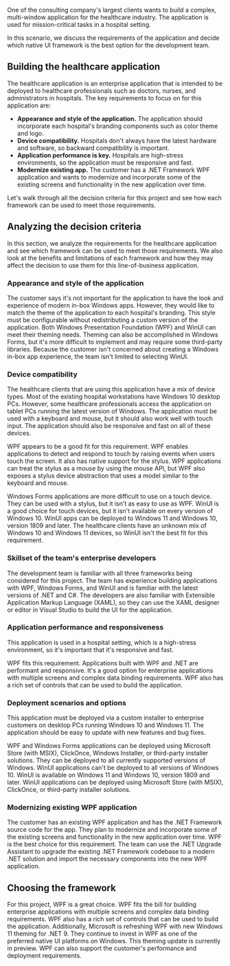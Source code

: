 One of the consulting company's largest clients wants to build a complex, multi-window application for the healthcare industry. The application is used for mission-critical tasks in a hospital setting.

In this scenario, we discuss the requirements of the application and decide which native UI framework is the best option for the development team.

<!--![A picture visualizing a team selecting frameworks for a healthcare app project.](../media/windows-healthcare-app-req.jpg)-->

## Building the healthcare application

The healthcare application is an enterprise application that is intended to be deployed to healthcare professionals such as doctors, nurses, and administrators in hospitals. The key requirements to focus on for this application are:

- **Appearance and style of the application.** The application should incorporate each hospital's branding components such as color theme and logo.
- **Device compatibility.** Hospitals don't always have the latest hardware and software, so backward compatibility is important.
- **Application performance is key.** Hospitals are high-stress environments, so the application must be responsive and fast.
- **Modernize existing app.** The customer has a .NET Framework WPF application and wants to modernize and incorporate some of the existing screens and functionality in the new application over time.

Let's walk through all the decision criteria for this project and see how each framework can be used to meet those requirements.

## Analyzing the decision criteria

In this section, we analyze the requirements for the healthcare application and see which framework can be used to meet those requirements. We also look at the benefits and limitations of each framework and how they may affect the decision to use them for this line-of-business application.

### Appearance and style of the application

The customer says it's not important for the application to have the look and experience of modern in-box Windows apps. However, they would like to match the theme of the application to each hospital's branding. This style must be configurable without redistributing a custom version of the application. Both Windows Presentation Foundation (WPF) and WinUI can meet their theming needs. Theming can also be accomplished in Windows Forms, but it's more difficult to implement and may require some third-party libraries. Because the customer isn't concerned about creating a Windows in-box app experience, the team isn't limited to selecting WinUI.

### Device compatibility

The healthcare clients that are using this application have a mix of device types. Most of the existing hospital workstations have Windows 10 desktop PCs. However, some healthcare professionals access the application on tablet PCs running the latest version of Windows. The application must be used with a keyboard and mouse, but it should also work well with touch input. The application should also be responsive and fast on all of these devices.

WPF appears to be a good fit for this requirement. WPF enables applications to detect and respond to touch by raising events when users touch the screen. It also has native support for the stylus. WPF applications can treat the stylus as a mouse by using the mouse API, but WPF also exposes a stylus device abstraction that uses a model similar to the keyboard and mouse.

Windows Forms applications are more difficult to use on a touch device. They can be used with a stylus, but it isn't as easy to use as WPF. WinUI is a good choice for touch devices, but it isn't available on every version of Windows 10. WinUI apps can be deployed to Windows 11 and Windows 10, version 1809 and later. The healthcare clients have an unknown mix of Windows 10 and Windows 11 devices, so WinUI isn't the best fit for this requirement.

### Skillset of the team's enterprise developers

The development team is familiar with all three frameworks being considered for this project. The team has experience building applications with WPF, Windows Forms, and WinUI and is familiar with the latest versions of .NET and C#. The developers are also familiar with Extensible Application Markup Language (XAML), so they can use the XAML designer or editor in Visual Studio to build the UI for the application.

### Application performance and responsiveness

This application is used in a hospital setting, which is a high-stress environment, so it's important that it's responsive and fast.

WPF fits this requirement. Applications built with WPF and .NET are performant and responsive. It's a good option for enterprise applications with multiple screens and complex data binding requirements. WPF also has a rich set of controls that can be used to build the application.

### Deployment scenarios and options

This application must be deployed via a custom installer to enterprise customers on desktop PCs running Windows 10 and Windows 11. The application should be easy to update with new features and bug fixes.

WPF and Windows Forms applications can be deployed using Microsoft Store (with MSIX), ClickOnce, Windows Installer, or third-party installer solutions. They can be deployed to all currently supported versions of Windows. WinUI applications can't be deployed to all versions of Windows 10. WinUI is available on Windows 11 and Windows 10, version 1809 and later. WinUI applications can be deployed using Microsoft Store (with MSIX), ClickOnce, or third-party installer solutions.

### Modernizing existing WPF application

The customer has an existing WPF application and has the .NET Framework source code for the app. They plan to modernize and incorporate some of the existing screens and functionality in the new application over time. WPF is the best choice for this requirement. The team can use the .NET Upgrade Assistant to upgrade the existing .NET Framework codebase to a modern .NET solution and import the necessary components into the new WPF application.

## Choosing the framework

For this project, WPF is a great choice. WPF fits the bill for building enterprise applications with multiple screens and complex data binding requirements. WPF also has a rich set of controls that can be used to build the application. Additionally, Microsoft is refreshing WPF with new Windows 11 theming for .NET 9. They continue to invest in WPF as one of the preferred native UI platforms on Windows. This theming update is currently in preview. WPF can also support the customer's performance and deployment requirements.
